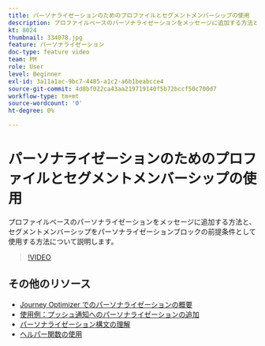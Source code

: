 ```yaml
---
title: パーソナライゼーションのためのプロファイルとセグメントメンバーシップの使用
description: プロファイルベースのパーソナライゼーションをメッセージに追加する方法と、セグメントメンバーシップをパーソナライゼーションブロックの前提条件として使用する方法について説明します。
kt: 8024
thumbnail: 334078.jpg
feature: パーソナライゼーション
doc-type: feature video
team: PM
role: User
level: Beginner
exl-id: 3a11a1ac-9bc7-4485-a1c2-a6b1beabcce4
source-git-commit: 4d8bf022ca43aa219719140f5b72bccf50c700d7
workflow-type: tm+mt
source-wordcount: '0'
ht-degree: 0%

---
```


# パーソナライゼーションのためのプロファイルとセグメントメンバーシップの使用

プロファイルベースのパーソナライゼーションをメッセージに追加する方法と、セグメントメンバーシップをパーソナライゼーションブロックの前提条件として使用する方法について説明します。

>[!VIDEO](https://video.tv.adobe.com/v/334078?quality=12)

## その他のリソース

* [Journey Optimizer でのパーソナライゼーションの概要](https://experienceleague.adobe.com/docs/journey-optimizer/using/personalization/personalize.html?lang=ja)
* [使用例：プッシュ通知へのパーソナライゼーションの追加](https://experienceleague.adobe.com/docs/journey-optimizer/using/personalization/personalization-use-cases/personalization-use-case.html?lang=ja)
* [パーソナライゼーション構文の理解](https://experienceleague.adobe.com/docs/journey-optimizer/using/personalization/personalization-syntax.html?lang=ja)
* [ヘルパー関数の使用](https://experienceleague.adobe.com/docs/journey-optimizer/using/personalization/functions/functions.html?lang=ja)
